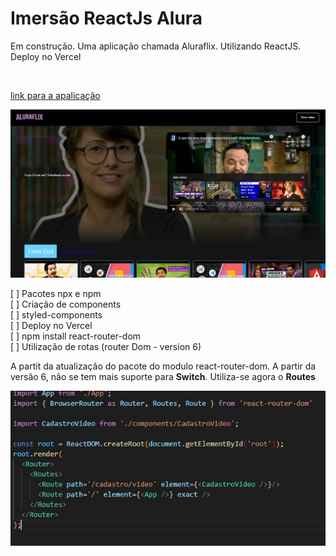 # Imersão ReactJs Alura 

<p>
  Em construção. Uma aplicação chamada Aluraflix. Utilizando ReactJS. Deploy no Vercel
</p><br>

[link para a apalicação](https://aluraflix-liard.vercel.app/)

<img src=".src/../src/assets/img/template.jpg" alt="template">

[ ] Pacotes npx e npm <br>
[ ] Criação de components <br>
[ ] styled-components <br>
[ ] Deploy no Vercel <br>
[ ] npm install react-router-dom <br>
[ ] Utilização de rotas (router Dom - version 6) <br>

<p>
  A partit da atualização do pacote do modulo react-router-dom. A partir da versão 6, não se tem mais suporte para <strong>Switch</strong>. Utiliza-se agora o <strong>Routes</strong>
</p>

<img src="./src/assets/img/react-router-dom.jpg" alt="react router dom exemplo">
